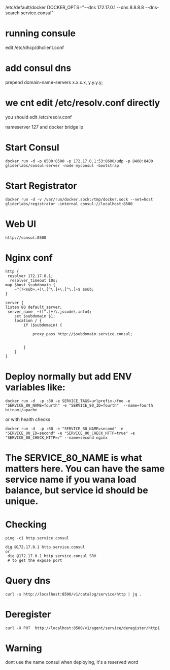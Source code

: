 /etc/default/docker
DOCKER_OPTS="--dns 172.17.0.1 --dns 8.8.8.8 --dns-search service.consul"
# running consule

edit /etc/dhcp/dhclient.conf

# add consul dns
prepend domain-name-servers x.x.x.x, y.y.y.y;

# we cnt edit /etc/resolv.conf directly
you should edit /etc/resolv.conf

nameserver 127
and docker bridge ip 

# Start Consul

```
docker run -d -p 8500:8500 -p 172.17.0.1:53:8600/udp -p 8400:8400 gliderlabs/consul-server -node myconsul -bootstrap
```

# Start Registrator

```
docker run -d -v /var/run/docker.sock:/tmp/docker.sock --net=host gliderlabs/registrator -internal consul://localhost:8500
```

# Web UI 

```
http://consul:8500
```

# Nginx conf
```
http {
 resolver 172.17.0.1;
  resolver_timeout 10s;
map $host $subdomain {
    ~^(?<sub>.+)\.[^\.]+\.[^\.]+$ $sub;
}

server {
listen 80 default_server;
 server_name  ~([^.]+)\.jscode\.info$;
    set $subdomain $1;
    location / {
        if ($subdomain) {

            proxy_pass http://$subdomain.service.consul;


        }
    }
}
```

# Deploy normally but add ENV variables like:

```
docker run -d  -p :80 -e SERVICE_TAGS=urlprefix-/foo -e "SERVICE_80_NAME=fourth" -e "SERVICE_80_ID=fourth"  --name=fourth bitnami/apache
```

or with health checks

```
docker run -d  -p :80 -e "SERVICE_80_NAME=second" -e "SERVICE_80_ID=second" -e "SERVICE_80_CHECK_HTTP=true" -e "SERVICE_80_CHECK_HTTP=/" --name=second nginx
```

# The SERVICE_80_NAME is what matters here. You can have the same service name if you wana load balance, but service id should be unique.

# Checking

```
ping -c1 http.service.consul
```

```
dig @172.17.0.1 http.service.consul  
or
 dig @172.17.0.1 http.service.consul SRV
 # to get the expose port
```

# Query dns

```
curl -s http://localhost:8500/v1/catalog/service/http | jq .
```

# Deregister

```
curl -X PUT  http://localhost:8500/v1/agent/service/deregister/http1
```

# Warning

dont use the name consul when deploying, it's a reserved word
